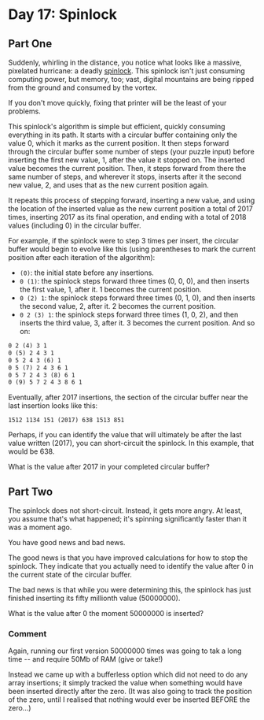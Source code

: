 # Day 17: Spinlock

## Part One

Suddenly, whirling in the distance, you notice what looks like a massive, pixelated hurricane: a deadly [spinlock](https://en.wikipedia.org/wiki/Spinlock). This spinlock isn't just consuming computing power, but memory, too; vast, digital mountains are being ripped from the ground and consumed by the vortex.

If you don't move quickly, fixing that printer will be the least of your problems.

This spinlock's algorithm is simple but efficient, quickly consuming everything in its path. It starts with a circular buffer containing only the value 0, which it marks as the current position. It then steps forward through the circular buffer some number of steps (your puzzle input) before inserting the first new value, 1, after the value it stopped on. The inserted value becomes the current position. Then, it steps forward from there the same number of steps, and wherever it stops, inserts after it the second new value, 2, and uses that as the new current position again.

It repeats this process of stepping forward, inserting a new value, and using the location of the inserted value as the new current position a total of 2017 times, inserting 2017 as its final operation, and ending with a total of 2018 values (including 0) in the circular buffer.

For example, if the spinlock were to step 3 times per insert, the circular buffer would begin to evolve like this (using parentheses to mark the current position after each iteration of the algorithm):

- `(0)`: the initial state before any insertions.
- `0 (1)`: the spinlock steps forward three times (0, 0, 0), and then inserts the first value, 1, after it. 1 becomes the current position.
- `0 (2) 1`: the spinlock steps forward three times (0, 1, 0), and then inserts the second value, 2, after it. 2 becomes the current position.
- `0 2 (3) 1`: the spinlock steps forward three times (1, 0, 2), and then inserts the third value, 3, after it. 3 becomes the current position.
  And so on:

```txt
0 2 (4) 3 1
0 (5) 2 4 3 1
0 5 2 4 3 (6) 1
0 5 (7) 2 4 3 6 1
0 5 7 2 4 3 (8) 6 1
0 (9) 5 7 2 4 3 8 6 1
```

Eventually, after 2017 insertions, the section of the circular buffer near the last insertion looks like this:

`1512 1134 151 (2017) 638 1513 851`

Perhaps, if you can identify the value that will ultimately be after the last value written (2017), you can short-circuit the spinlock. In this example, that would be 638.

What is the value after 2017 in your completed circular buffer?

## Part Two

The spinlock does not short-circuit. Instead, it gets more angry. At least, you assume that's what happened; it's spinning significantly faster than it was a moment ago.

You have good news and bad news.

The good news is that you have improved calculations for how to stop the spinlock. They indicate that you actually need to identify the value after 0 in the current state of the circular buffer.

The bad news is that while you were determining this, the spinlock has just finished inserting its fifty millionth value (50000000).

What is the value after 0 the moment 50000000 is inserted?

### Comment

Again, running our first version 50000000 times was going to tak a long time -- and require 50Mb of RAM (give or take!)

Instead we came up with a bufferless option which did not need to do any array insertions; it simply tracked the value when something would have been inserted directly after the zero. (It was also going to track the position of the zero, until I realised that nothing would ever be inserted BEFORE the zero...)
